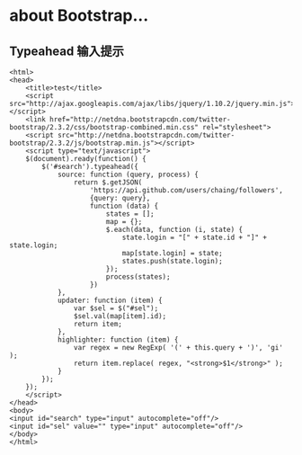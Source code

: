 about Bootstrap...
==============

Typeahead 输入提示
-----------------

    <html>
    <head>
        <title>test</title>
        <script src="http://ajax.googleapis.com/ajax/libs/jquery/1.10.2/jquery.min.js"></script>
        <link href="http://netdna.bootstrapcdn.com/twitter-bootstrap/2.3.2/css/bootstrap-combined.min.css" rel="stylesheet">
        <script src="http://netdna.bootstrapcdn.com/twitter-bootstrap/2.3.2/js/bootstrap.min.js"></script>
        <script type="text/javascript">
        $(document).ready(function() {
            $('#search').typeahead({
                source: function (query, process) {
                    return $.getJSON(
                        'https://api.github.com/users/chaing/followers',
                        {query: query},
                        function (data) {
                            states = [];
                            map = {};
                            $.each(data, function (i, state) {
                                state.login = "[" + state.id + "]" + state.login;
                                map[state.login] = state;
                                states.push(state.login);
                            });
                            process(states);
                        })
                },
                updater: function (item) {
                    var $sel = $("#sel");
                    $sel.val(map[item].id);
                    return item;
                },
                highlighter: function (item) {
                    var regex = new RegExp( '(' + this.query + ')', 'gi' );
                    return item.replace( regex, "<strong>$1</strong>" );
                }
            });
        });
        </script>
    </head>
    <body>
    <input id="search" type="input" autocomplete="off"/>
    <input id="sel" value="" type="input" autocomplete="off"/>
    </body>
    </html>